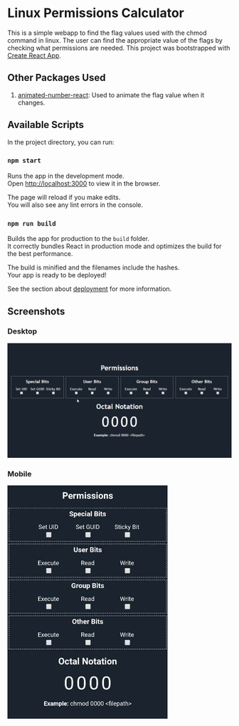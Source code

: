 # Linux Permissions Calculator

This is a simple webapp to find the flag values used with the chmod command in linux. The user can find the appropriate value of the flags by checking what permissions are needed. This project was bootstrapped with [Create React App](https://github.com/facebook/create-react-app).

## Other Packages Used

1. [animated-number-react](https://www.npmjs.com/package/animated-number-react): Used to animate the flag value when it changes.

## Available Scripts

In the project directory, you can run:

### `npm start`

Runs the app in the development mode.<br />
Open [http://localhost:3000](http://localhost:3000) to view it in the browser.

The page will reload if you make edits.<br />
You will also see any lint errors in the console.

### `npm run build`

Builds the app for production to the `build` folder.<br />
It correctly bundles React in production mode and optimizes the build for the best performance.

The build is minified and the filenames include the hashes.<br />
Your app is ready to be deployed!

See the section about [deployment](https://facebook.github.io/create-react-app/docs/deployment) for more information.

## Screenshots

### Desktop
![Desktop SS](screenshots/linux-perms-desktop_gif.gif "Desktop Screenshot")

### Mobile
![Mobile SS](screenshots/linux-perms-mobile.jpeg "Mobile Screenshot")

